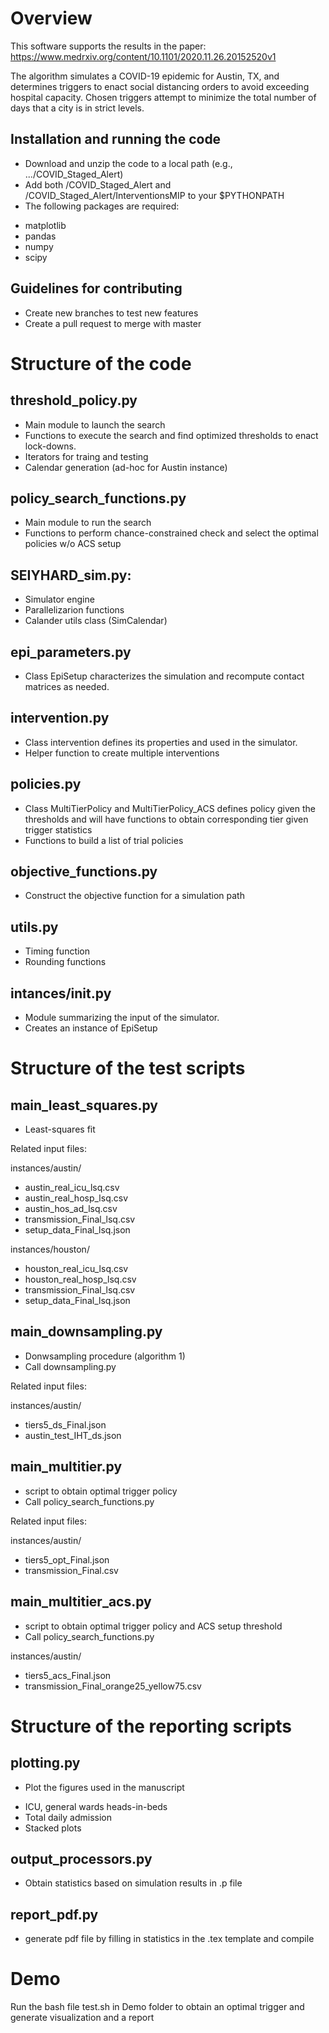 # Overview
This software supports the results in the paper:
https://www.medrxiv.org/content/10.1101/2020.11.26.20152520v1

The algorithm simulates a COVID-19 epidemic for Austin, TX, and determines triggers
to enact social distancing orders to avoid exceeding hospital capacity. Chosen triggers
attempt to minimize the total number of days that a city is in strict levels.

## Installation and running the code
- Download and unzip the code to a local path (e.g., .../COVID_Staged_Alert)
- Add both /COVID_Staged_Alert and /COVID_Staged_Alert/InterventionsMIP to your $PYTHONPATH
- The following packages are required:
* matplotlib
* pandas
* numpy
* scipy


## Guidelines for contributing
- Create new branches to test new features
- Create a pull request to merge with master

# Structure of the code

## threshold_policy.py
- Main module to launch the search
- Functions to execute the search and find optimized thresholds to enact lock-downs.
- Iterators for traing and testing
- Calendar generation (ad-hoc for Austin instance)

## policy_search_functions.py
- Main module to run the search
- Functions to perform chance-constrained check and select the optimal policies w/o ACS setup

## SEIYHARD_sim.py:
- Simulator engine
- Parallelizarion functions
- Calander utils class (SimCalendar)

## epi_parameters.py
- Class EpiSetup characterizes the simulation and recompute contact matrices as needed.

## intervention.py
- Class intervention defines its properties and used in the simulator.
- Helper function to create multiple interventions

## policies.py
- Class MultiTierPolicy and MultiTierPolicy_ACS defines policy given the thresholds and will have functions to obtain corresponding tier given trigger statistics
- Functions to build a list of trial policies

## objective_functions.py
- Construct the objective function for a simulation path

## utils.py
- Timing function
- Rounding functions

## intances/__init__.py
- Module summarizing the input of the simulator.
- Creates an instance of EpiSetup

# Structure of the test scripts

## main_least_squares.py

- Least-squares fit

Related input files:

instances/austin/
* austin_real_icu_lsq.csv
* austin_real_hosp_lsq.csv
* austin_hos_ad_lsq.csv
* transmission_Final_lsq.csv
* setup_data_Final_lsq.json

instances/houston/
* houston_real_icu_lsq.csv
* houston_real_hosp_lsq.csv
* transmission_Final_lsq.csv
* setup_data_Final_lsq.json

## main_downsampling.py

- Donwsampling procedure (algorithm 1)
- Call downsampling.py

Related input files:

instances/austin/
* tiers5_ds_Final.json
* austin_test_IHT_ds.json

## main_multitier.py

- script to obtain optimal trigger policy
- Call policy_search_functions.py

Related input files:

instances/austin/
* tiers5_opt_Final.json
* transmission_Final.csv

## main_multitier_acs.py

- script to obtain optimal trigger policy and ACS setup threshold
- Call policy_search_functions.py

instances/austin/
* tiers5_acs_Final.json
* transmission_Final_orange25_yellow75.csv

# Structure of the reporting scripts

## plotting.py

- Plot the figures used in the manuscript
* ICU, general wards heads-in-beds
* Total daily admission
* Stacked plots

## output_processors.py

- Obtain statistics based on simulation results in .p file

## report_pdf.py

- generate pdf file by filling in statistics in the .tex template and compile

# Demo

Run the bash file test.sh in Demo folder to obtain an optimal trigger and generate visualization and a report
